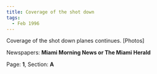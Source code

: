 ```yaml
---  
title: Coverage of the shot down  
tags:  
  - Feb 1996  
---  
```

  
Coverage of the shot down planes continues. [Photos]  
  
Newspapers: **Miami Morning News or The Miami Herald**  
  
Page: **1**, Section: **A** 
